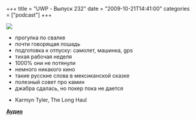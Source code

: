+++
title = "UWP - Выпуск 232"
date = "2009-10-21T14:41:00"
categories = ["podcast"]
+++

![](https://podcast.umputun.com/images/uwp/uwp232.jpg)


- прогулка по свалке
- почти говорящая лошадь
- подготовка к отпуску: самолет, машинка, gps
- тихая рабочая неделя
- 1000% они не потянули
- немного никакого кино
- такие русские слова в мексиканской сказке
- полезный совет про камин
- джабра сдалась, но покер пока не дается


* Karmyn Tyler, The Long Haul

[**Аудио**](http://archive.rucast.net/uwp/media/ump_podcast232.mp3)
<audio src="http://archive.rucast.net/uwp/media/ump_podcast232.mp3" preload="none">